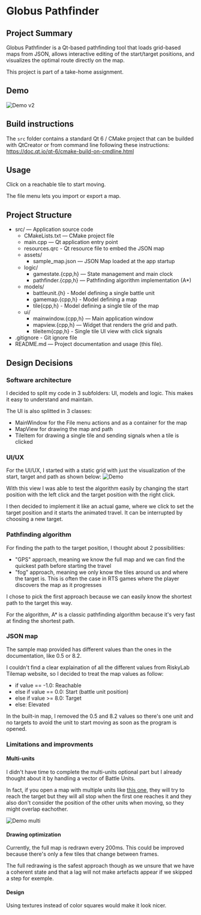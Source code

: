 # Globus Pathfinder

## Project Summary
Globus Pathfinder is a Qt-based pathfinding tool that loads grid-based maps from JSON, allows interactive editing of the start/target positions, and visualizes the optimal route directly on the map.

This project is part of a take-home assignment.

## Demo
![Demo v2](images/demo_v2.gif)

## Build instructions
The `src` folder contains a standard Qt 6 / CMake project that can be builded with QtCreator or from command line following these instructions:
https://doc.qt.io/qt-6/cmake-build-on-cmdline.html

## Usage
Click on a reachable tile to start moving.

The file menu lets you import or export a map.

## Project Structure
- src/ — Application source code
    - CMakeLists.txt — CMake project file
    - main.cpp — Qt application entry point
    - resources.qrc - Qt resource file to embed the JSON map
    - assets/
        - sample_map.json — JSON Map loaded at the app startup
    - logic/
        - gamestate.{cpp,h} — State management and main clock
        - pathfinder.{cpp,h} — Pathfinding algorithm implementation (A*)
    - models/
        - battleunit.{h} - Model defining a single battle unit
        - gamemap.{cpp,h} - Model defining a map
        - tile{cpp,h} - Model defining a single tile of the map
    - ui/
        - mainwindow.{cpp,h} — Main application window
        - mapview.{cpp,h} — Widget that renders the grid and path.
        - tileitem{cpp,h} - Single tile UI view with click signals
- .gitignore - Git ignore file
- README.md — Project documentation and usage (this file).

## Design Decisions
### Software architecture
I decided to split my code in 3 subfolders: UI, models and logic. This makes it easy to understand and maintain.

The UI is also splitted in 3 classes: 
- MainWindow for the File menu actions and as a container for the map
- MapView for drawing the map and path
- TileItem for drawing a single tile and sending signals when a tile is clicked

### UI/UX
For the UI/UX, I started with a static grid with just the visualization of the start, target and path as shown below:
![Demo](images/demo.gif)

With this view I was able to test the algorithm easily by changing the start position with the left click and the target position with the right click.

I then decided to implement it like an actual game, where we click to set the target position and it starts the animated travel. It can be interrupted by choosing a new target.

### Pathfinding algorithm
For finding the path to the target position, I thought about 2 possibilities:
- "GPS" approach, meaning we know the full map and we can find the quickest path before starting the travel
- "fog" approach, meaning we only know the tiles around us and where the target is. This is often the case in RTS games where the player discovers the map as it progresses

I chose to pick the first approach because we can easily know the shortest path to the target this way.

For the algorithm, A* is a classic pathfinding algorithm because it's very fast at finding the shortest path.

### JSON map
The sample map provided has different values than the ones in the documentation, like 0.5 or 8.2. 

I couldn't find a clear explaination of all the different values from RiskyLab Tilemap website, so I decided to treat the map values as follow:
- if value == -1.0: Reachable
- else if value == 0.0: Start (battle unit position)
- else if value >= 8.0: Target
- else: Elevated

In the built-in map, I removed the 0.5 and 8.2 values so there's one unit and no targets to avoid the unit to start moving as soon as the program is opened.

### Limitations and improvments
#### Multi-units
I didn't have time to complete the multi-units optional part but I already thought about it by handling a vector of Battle Units.

In fact, if you open a map with multiple units like [this one](src/assets/multi_units_map.json), they will try to reach the target but they will all stop when the first one reaches it and they also don't consider the position of the other units when moving, so they might overlap eachother.

![Demo multi](images/demo_multi.gif)

#### Drawing optimization
Currently, the full map is redrawn every 200ms. This could be improved because there's only a few tiles that change between frames. 

The full redrawing is the safest approach though as we unsure that we have a coherent state and that a lag will not make artefacts appear if we skipped a step for exemple.

#### Design
Using textures instead of color squares would make it look nicer.